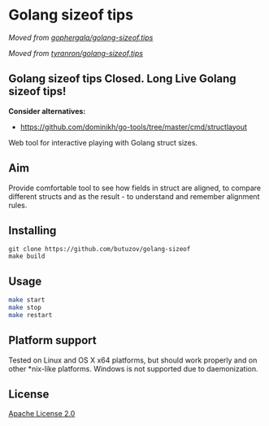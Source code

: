 # Golang sizeof tips


_Moved from [gophergala/golang-sizeof.tips](https://github.com/gophergala/golang-sizeof.tips)_

_Moved from [tyranron/golang-sizeof.tips](https://github.com/tyranron/golang-sizeof.tips)_

## Golang sizeof tips Closed. Long Live Golang sizeof tips!


**Consider alternatives:**
- https://github.com/dominikh/go-tools/tree/master/cmd/structlayout

Web tool for interactive playing with Golang struct sizes.


## Aim
Provide comfortable tool to see how fields in struct are aligned,
to compare different structs and as the result - to understand
and remember alignment rules.

## Installing

```bash./gs-
git clone https://github.com/butuzov/golang-sizeof
make build
```

## Usage

```bash
make start
make stop
make restart
```

## Platform support
Tested on Linux and OS X x64 platforms, but should work properly and on other
*nix-like platforms.
Windows is not supported due to daemonization.

## License
[Apache License 2.0](LICENSE)
